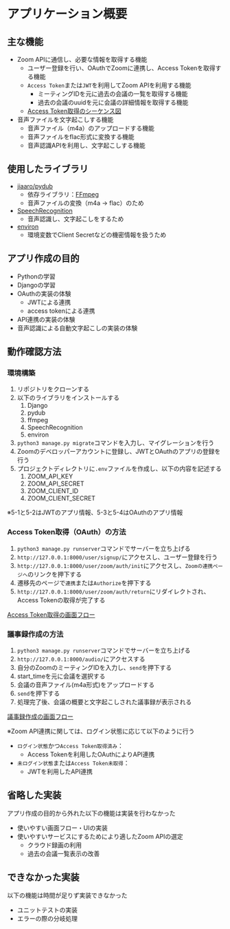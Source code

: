 # アプリケーション概要

## 主な機能
- Zoom APIに通信し、必要な情報を取得する機能
  - ユーザー登録を行い、OAuthでZoomに連携し、Access Tokenを取得する機能
  - `Access Token`または`JWT`を利用してZoom APIを利用する機能
    - ミーティングIDを元に過去の会議の一覧を取得する機能
    - 過去の会議のuuidを元に会議の詳細情報を取得する機能
  - [Access Token取得のシーケンス図](docs/zoom_authentication_sequence.md)
- 音声ファイルを文字起こしする機能
  - 音声ファイル（m4a）のアップロードする機能
  - 音声ファイルをflac形式に変換する機能
  - 音声認識APIを利用し、文字起こしする機能


## 使用したライブラリ
- [jiaaro/pydub](https://github.com/jiaaro/pydub1)
  - 依存ライブラリ：[FFmpeg](http://www.ffmpeg.org)
  - 音声ファイルの変換（m4a → flac）のため
- [SpeechRecognition](https://pypi.org/project/SpeechRecognition/)
  - 音声認識し、文字起こしをするため
- [environ](https://pypi.org/project/environ/)
  - 環境変数でClient Secretなどの機密情報を扱うため

## アプリ作成の目的
- Pythonの学習
- Djangoの学習
- OAuthの実装の体験
  - JWTによる連携
  - access tokenによる連携
- API連携の実装の体験
- 音声認識による自動文字起こしの実装の体験



## 動作確認方法

### 環境構築
1. リポジトリをクローンする
2. 以下のライブラリをインストールする
   1. Django
   2. pydub
   3. ffmpeg
   4. SpeechRecognition
   5. environ
3. `python3 manage.py migrate`コマンドを入力し、マイグレーションを行う
4. Zoomのデベロッパーアカウントに登録し、JWTとOAuthのアプリの登録を行う
5. プロジェクトディレクトリに`.env`ファイルを作成し、以下の内容を記述する
   1. ZOOM_API_KEY
   2. ZOOM_API_SECRET
   3. ZOOM_CLIENT_ID
   4. ZOOM_CLIENT_SECRET

 ※5-1と5-2はJWTのアプリ情報、5-3と5-4はOAuthのアプリ情報
### Access Token取得（OAuth）の方法

1. `python3 manage.py runserver`コマンドでサーバーを立ち上げる
2. `http://127.0.0.1:8000/user/signup/`にアクセスし、ユーザー登録を行う
3. `http://127.0.0.1:8000/user/zoom/auth/init`にアクセスし、`Zoomの連携ページへ`のリンクを押下する
4. 遷移先のページで`連携`または`Authorize`を押下する
5. `http://127.0.0.1:8000/user/zoom/auth/return`にリダイレクトされ、Access Tokenの取得が完了する

[Access Token取得の画面フロー](docs/oauth_example.md)


### 議事録作成の方法
1. `python3 manage.py runserver`コマンドでサーバーを立ち上げる
2. `http://127.0.0.1:8000/audio/`にアクセスする
3. 自分のZoomのミーティングIDを入力し、`send`を押下する
4. start_timeを元に会議を選択する
5. 会議の音声ファイル(m4a形式)をアップロードする
6. `send`を押下する
7. 処理完了後、会議の概要と文字起こしされた議事録が表示される

[議事録作成の画面フロー](docs/speech_recognition_example.md)

 ※Zoom API連携に関しては、ログイン状態に応じて以下のように行う
- `ログイン状態`かつ`Access Token取得済み`：
  - Access Tokenを利用したOAuthによりAPI連携
- `未ログイン状態`または`Access Token未取得`：
  - JWTを利用したAPI連携




## 省略した実装
アプリ作成の目的から外れた以下の機能は実装を行わなかった
- 使いやすい画面フロー・UIの実装
- 使いやすいサービスにするためにより適したZoom APIの選定
  - クラウド録画の利用
  - 過去の会議一覧表示の改善

## できなかった実装
以下の機能は時間が足りず実装できなかった
- ユニットテストの実装
- エラーの際の分岐処理